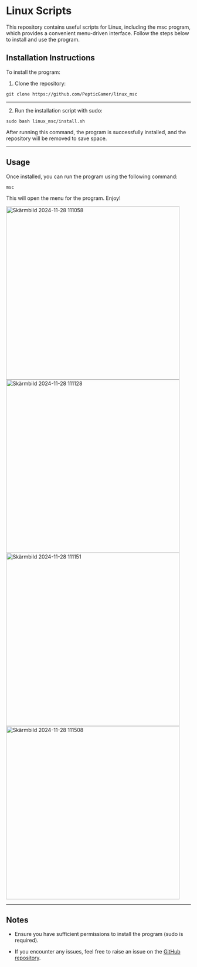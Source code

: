 # Linux Scripts

This repository contains useful scripts for Linux, including the msc program, which provides a convenient menu-driven interface. Follow the steps below to install and use the program.

## Installation Instructions

To install the program:

1. Clone the repository:

  `git clone https://github.com/PepticGamer/linux_msc`

----------------------------------------------------------------------

2. Run the installation script with sudo:

  `sudo bash linux_msc/install.sh`

  After running this command, the program is successfully installed, and the repository will be removed to save space.

----------------------------------------------------------------------

## Usage

Once installed, you can run the program using the following command:

  `msc`

This will open the menu for the program. Enjoy!

<img width="473" alt="Skärmbild 2024-11-28 111058" src="https://github.com/user-attachments/assets/533acc5f-6026-4cce-818a-dab1c59754dd">
<img width="473" alt="Skärmbild 2024-11-28 111128" src="https://github.com/user-attachments/assets/2bec04d4-b6c6-4735-98b6-dbaaa004fa55">
<img width="473" alt="Skärmbild 2024-11-28 111151" src="https://github.com/user-attachments/assets/9dc69ed4-4bc9-4256-bd8a-14bca36e4b68">
<img width="473" alt="Skärmbild 2024-11-28 111508" src="https://github.com/user-attachments/assets/769919c7-1db6-44f6-9e86-fd7436eba233">

----------------------------------------------------------------------

## Notes

- Ensure you have sufficient permissions to install the program (sudo is required).

- If you encounter any issues, feel free to raise an issue on the [GitHub repository](https://github.com/PepticGamer/linux_msc/issues).
